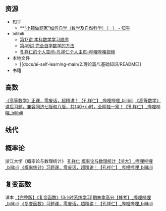 ## 资源

- 知乎
	-   **[“小镇做题家”如何自学（数学及自然科学）（一） - 知乎](https://zhuanlan.zhihu.com/p/8050878695)
- bilibili
	-  [第17讲 本科数学学习顺序](https://www.bilibili.com/video/BV1kY4y1R76G?spm_id_from=333.1245.0.0)
	- [第49讲 完全自学数学的方法](https://www.bilibili.com/video/BV19Z421a7Di?spm_id_from=333.1245.0.0)
	- [孔祥仁的个人空间-孔祥仁个人主页-哔哩哔哩视频](https://space.bilibili.com/453967238)
- 本地文件
	- [[docs/ai-self-learning-main/2.理论篇/1.基础知识/README]]
- 书籍
## 高数
[《高等数学》正课，零废话，超精讲！【孔祥仁】_哔哩哔哩_bilibili](https://www.bilibili.com/video/BV1a14y187qn/?vd_source=f129459aae6c6657e79d179b353113ae)
[《高等数学》课后习题，兼容同济七版和八版，共140+小时，全网独一家！【孔祥仁】_哔哩哔哩_bilibili](https://www.bilibili.com/video/BV1wH4y1F7R6/?vd_source=f129459aae6c6657e79d179b353113ae)
## 线代
## 概率论
浙江大学《概率论与数理统计》
[孔祥仁](https://www.bilibili.com/video/BV1hD4y1b7Y4?spm_id_from=333.788.player.switch&vd_source=f129459aae6c6657e79d179b353113ae&p=2)
[概率论与数理统计【浙大】_哔哩哔哩_bilibili](https://www.bilibili.com/video/BV1DE411w75n/?spm_id_from=333.337.search-card.all.click&vd_source=f129459aae6c6657e79d179b353113ae)
[《概率统计》习题课，零废话，超精讲！【孔祥仁】_哔哩哔哩_bilibili](https://www.bilibili.com/video/BV14x4y1d7Pd/?vd_source=f129459aae6c6657e79d179b353113ae)
## 复变函数
课本
[【完整版】《复变函数》13小时系统学习|期末拿高分【蜂考】_哔哩哔哩_bilibili](https://www.bilibili.com/video/BV1ePNGe4EKz/?spm_id_from=333.337.search-card.all.click&vd_source=f129459aae6c6657e79d179b353113ae)
[《复变函数》习题课，零废话，超精讲！【孔祥仁】_哔哩哔哩_bilibili](https://www.bilibili.com/video/BV1Hs6dYvEPR/?vd_source=f129459aae6c6657e79d179b353113ae)